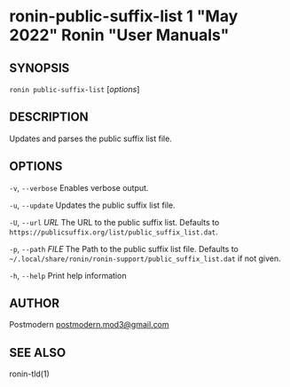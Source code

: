 # ronin-public-suffix-list 1 "May 2022" Ronin "User Manuals"

## SYNOPSIS

`ronin public-suffix-list` [*options*]

## DESCRIPTION

Updates and parses the public suffix list file.

## OPTIONS

`-v`, `--verbose`
  Enables verbose output.

`-u`, `--update`
  Updates the public suffix list file.

`-U`, `--url` *URL*
  The URL to the public suffix list. Defaults to
  `https://publicsuffix.org/list/public_suffix_list.dat`.

`-p`, `--path` *FILE*
  The Path to the public suffix list file. Defaults to
  `~/.local/share/ronin/ronin-support/public_suffix_list.dat` if not given.

`-h`, `--help`
  Print help information

## AUTHOR

Postmodern <postmodern.mod3@gmail.com>

## SEE ALSO

ronin-tld(1)
